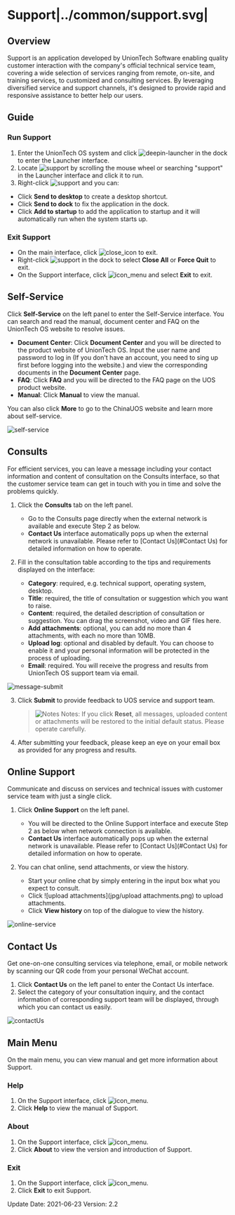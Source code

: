 # Support|../common/support.svg|

## Overview

Support is an application developed by UnionTech Software enabling quality customer interaction with the company's official technical service team, covering a wide selection of services ranging from remote, on-site, and training services, to customized and consulting services. By leveraging diversified service and support channels, it's designed to provide rapid and responsive assistance to better help our users.

## Guide

### Run Support

1. Enter the UnionTech OS system and click ![deepin-launcher](icon/deepin-launcher.svg) in the dock to enter the Launcher interface.
2. Locate ![support](icon/support.svg) by scrolling the mouse wheel or searching "support" in the Launcher interface and click it to run.
3. Right-click ![support](icon/support.svg) and you can:
 - Click  **Send to desktop** to create a desktop shortcut.
 - Click **Send to dock** to fix the application in the dock.
 - Click **Add to startup** to add the application to startup and it will automatically run when the system starts up.

### Exit Support

- On the main interface, click ![close_icon](icon/close.svg) to exit.
- Right-click ![support](icon/support.svg) in the dock to select **Close All** or **Force Quit** to exit.
- On the Support interface, click ![icon_menu](icon/icon_menu.svg) and select **Exit** to exit.

## Self-Service

Click **Self-Service** on the left panel to enter the Self-Service interface. You can search and read the manual, document center and FAQ on the UnionTech OS website to resolve issues.  

- **Document Center**: Click **Document Center** and you will be directed to the product website of UnionTech OS. Input the user name and password to log in (If you don't have an account, you need to sing up first before logging into the website.) and view the corresponding documents in the **Document Center** page.
- **FAQ**: Click **FAQ** and you will be directed to the FAQ page on the UOS product website. 
- **Manual**: Click **Manual** to view the manual.

You can also click **More** to go to the ChinaUOS website and learn more about self-service.

![self-service](jpg/self-support-service.png)

## Consults

For efficient services, you can leave a message including your contact information and content of consultation on the Consults interface, so that the customer service team can get in touch with you in time and solve the problems quickly.

1. Click the **Consults** tab on the left panel.
   - Go to the Consults page directly when the external network is available and execute Step 2 as below.
   - **Contact Us** interface automatically pops up when the external network is unavailable. Please refer to [Contact Us](#Contact Us) for detailed information on how to operate. 

2. Fill in the consultation table according to the tips and requirements displayed on the interface:
   - **Category**: required, e.g. technical support, operating system, desktop.
   - **Title**: required, the title of consultation or suggestion which you want to raise.
   - **Content**: required, the detailed description of consultation or suggestion. You can drag the screenshot, video and GIF files here.  
   - **Add attachments**: optional, you can add no more than 4 attachments, with each no more than 10MB.
   - **Upload log**: optional and disabled by default. You can choose to enable it and your personal information will be protected in the process of uploading.
   - **Email**: required. You will receive the progress and results from UnionTech OS support team via email. 

![message-submit](jpg/message-submit.png)
&nbsp;&nbsp;&nbsp;&nbsp;&nbsp;&nbsp;&nbsp;&nbsp;&nbsp;&nbsp;&nbsp;&nbsp;&nbsp;

3. Click **Submit** to provide feedback to UOS service and support team.

   > ![Notes](icon/notes.svg) Notes: If you click **Reset**, all messages, uploaded content or attachments will be restored to the initial default status. Please operate carefully.

4. After submitting your feedback, please keep an eye on your email box as provided for any progress and results.

## Online Support

Communicate and discuss on services and technical issues with customer service team with just a single click.

1. Click **Online Support** on the left panel.
   - You will be directed to the Online Support interface and execute Step 2 as below when network connection is available.
   - **Contact Us** interface automatically pops up when the external network is unavailable. Please refer to [Contact Us](#Contact Us) for detailed information on how to operate. 

2. You can chat online, send attachments, or view the history.
   - Start your online chat by simply entering in the input box what you expect to consult. 
   - Click ![upload attachments](jpg/upload attachments.png) to upload attachments.
   - Click **View history** on top of the dialogue to view the history.

![online-service](jpg/online-service.png)

## Contact Us

Get one-on-one consulting services via telephone, email, or mobile network by scanning our QR code from your personal WeChat account. 

1. Click **Contact Us** on the left panel to enter the Contact Us interface.
2. Select the category of your consultation inquiry, and the contact information of corresponding support team will be displayed, through which you can contact us easily.

![contactUs](jpg/contactUs.png)

## Main Menu

On the main menu, you can view manual and get more information about Support.

### Help

1. On the Support interface, click ![icon_menu](icon/icon_menu.svg).
2. Click **Help** to view the manual of Support.

### About

1. On the Support interface, click ![icon_menu](icon/icon_menu.svg).
2. Click **About** to view the version and introduction of Support.

### Exit

1. On the Support interface, click ![icon_menu](icon/icon_menu.svg).
2. Click **Exit** to exit Support.
<div class="version-info"><span>Update Date: 2021-06-23</span><span> Version: 2.2</span></div>